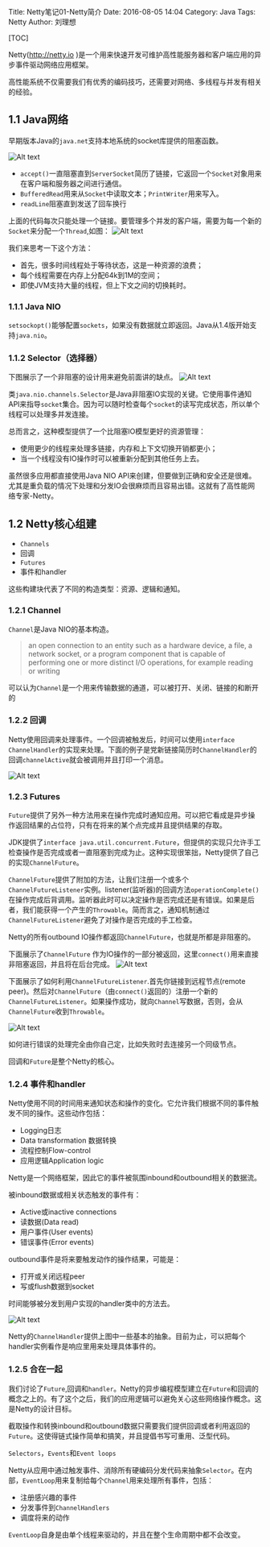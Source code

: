 Title: Netty笔记01-Netty简介
Date: 2016-08-05 14:04
Category: Java
Tags: Netty
Author: 刘理想

[TOC]

Netty(http://netty.io )是一个用来快速开发可维护高性能服务器和客户端应用的异步事件驱动网络应用框架。

高性能系统不仅需要我们有优秀的编码技巧，还需要对网络、多线程与并发有相关的经验。

## 1.1 Java网络

早期版本Java的`java.net`支持本地系统的socket库提供的阻塞函数。

![Alt text](images/1470366209159.png)

- `accept()`一直阻塞直到`ServerSocket`简历了链接，它返回一个`Socket`对象用来在客户端和服务器之间进行通信。
- `BufferedRead`用来从`Socket`中读取文本；`PrintWriter`用来写入。
- `readLine`阻塞直到发送了回车换行

上面的代码每次只能处理一个链接。要管理多个并发的客户端，需要为每一个新的`Socket`来分配一个`Thread`,如图：
![Alt text](images/1470366696015.png)

我们来思考一下这个方法：
- 首先，很多时间线程处于等待状态，这是一种资源的浪费；
- 每个线程需要在内存上分配64k到1M的空间；
- 即使JVM支持大量的线程，但上下文之间的切换耗时。

### 1.1.1 Java NIO

`setsockopt()`能够配置`sockets`，如果没有数据就立即返回。Java从1.4版开始支持`java.nio`。

### 1.1.2 Selector（选择器）

下图展示了一个非阻塞的设计用来避免前面讲的缺点。
![Alt text](images/1470367325039.png)

类`java.nio.channels.Selector`是Java非阻塞IO实现的关键。它使用事件通知API来指导`socket`集合。因为可以随时检查每个`socket`的读写完成状态，所以单个线程可以处理多并发连接。

总而言之，这种模型提供了一个比阻塞IO模型更好的资源管理：
- 使用更少的线程来处理多链接，内存和上下文切换开销都更小；
- 当一个线程没有IO操作时可以被重新分配到其他任务上去。

虽然很多应用都直接使用Java NIO API来创建，但要做到正确和安全还是很难。尤其是重负载的情况下处理和分发IO会很麻烦而且容易出错。这就有了高性能网络专家-Netty。

## 1.2 Netty核心组建

- `Channels`
- 回调
- `Futures`
- 事件和handler

这些构建块代表了不同的构造类型：资源、逻辑和通知。

### 1.2.1 Channel

`Channel`是Java NIO的基本构造。

> an open connection to an entity such as a hardware device, a file, a network socket, or a program component that is capable of performing one or more distinct I/O operations, for example reading or writing

可以认为`Channel`是一个用来传输数据的通道，可以被打开、关闭、链接的和断开的

### 1.2.2 回调

Netty使用回调来处理事件。一个回调被触发后，时间可以使用`interface ChannelHandler`的实现来处理。下面的例子是党新链接简历时`ChannelHandler`的回调`channelActive`就会被调用并且打印一个消息。

![Alt text](images/1470372863343.png)

### 1.2.3 Futures

`Future`提供了另外一种方法用来在操作完成时通知应用。可以把它看成是异步操作返回结果的占位符，只有在将来的某个点完成并且提供结果的存取。

JDK提供了`interface java.util.concurrent.Future`，但提供的实现只允许手工检查操作是否完成或者一直阻塞到完成为止。这种实现很笨拙，Netty提供了自己的实现`ChannelFuture`。

`ChannelFuture`提供了附加的方法，让我们注册一个或多个`ChannelFutureListener`实例。listener(监听器)的回调方法`operationComplete()`在操作完成后背调用。监听器此时可以决定操作是否完成还是有错误。如果是后者，我们能获得一个产生的`Throwable`。简而言之，通知机制通过`ChannelFutureListener`避免了对操作是否完成的手工检查。

Netty的所有outbound IO操作都返回`ChannelFuture`，也就是所都是非阻塞的。

下面展示了`ChannelFuture`	作为IO操作的一部分被返回，这里`connect()`用来直接非阻塞返回，并且将在后台完成。
![Alt text](images/1470373573537.png)

下面展示了如何利用`ChannelFutureListener`.首先你链接到远程节点(remote peer)。然后对`ChannelFuture`（由`connect()`返回的）注册一个新的`ChannelFutureListener`。如果操作成功，就向`Channel`写数据，否则，会从`ChannelFuture`收到`Throwable`。

![Alt text](images/1470373831445.png)

如何进行错误的处理完全由你自己定，比如失败时去连接另一个同级节点。

回调和`Future`是整个Netty的核心。

### 1.2.4 事件和handler

Netty使用不同的时间用来通知状态和操作的变化。它允许我们根据不同的事件触发不同的操作。这些动作包括：

- Logging日志
- Data transformation 数据转换
- 流程控制Flow-control
- 应用逻辑Application logic

Netty是一个网络框架，因此它的事件被氛围inbound和outbound相关的数据流。

被inbound数据或相关状态触发的事件有：
- Active或inactive connections
- 读数据(Data read)
- 用户事件(User events)
- 错误事件(Error events)

outbound事件是将来要触发动作的操作结果，可能是：
- 打开或关闭远程peer
- 写或flush数据到socket

时间能够被分发到用户实现的handler类中的方法去。

![Alt text](images/1470374636314.png)

Netty的`ChannelHandler`提供上图中一些基本的抽象。目前为止，可以把每个handler实例看作是响应里用来处理具体事件的。

### 1.2.5 合在一起

我们讨论了`Future`,回调和`handler`。Netty的异步编程模型建立在`Future`和回调的概念之上的。有了这个之后，我们的应用逻辑可以避免关心这些网络操作概念。这是Netty的设计目标。

截取操作和转换inbound和outbound数据只需要我们提供回调或者利用返回的`Future`。这使得链式操作简单和搞笑，并且提倡书写可重用、泛型代码。

`Selectors`，`Events`和`Event loops`

Netty从应用中通过触发事件、消除所有硬编码分发代码来抽象`Selector`。在内部，`EventLoop`用来复制给每个`Channel`用来处理所有事件，包括：
- 注册感兴趣的事件
- 分发事件到`ChannelHandlers`
- 调度将来的动作

`EventLoop`自身是由单个线程来驱动的，并且在整个生命周期中都不会改变。
